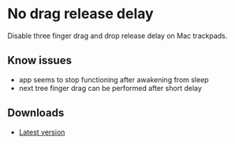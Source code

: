 # No drag release delay

Disable three finger drag and drop release delay on Mac trackpads.

## Know issues
- app seems to stop functioning after awakening from sleep
- next tree finger drag can be performed after short delay

## Downloads
- [Latest version](releases)
